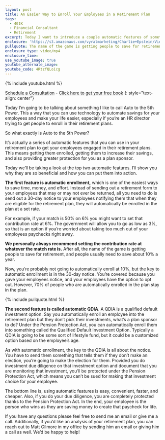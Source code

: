 ```yaml
---
layout: post
title: An Easier Way to Enroll Your Employees in a Retirement Plan
tags:
  - 401K
  - Financial Consultant
  - Retirement
excerpt: Today I want to introduce a couple automatic features of something I like to call Auto to the 5th Power.
enclosure: 'https://s3.amazonaws.com/vyralmarketing/Charlie+Epstein/Videos/2017+Videos/An+Easier+Way+to+Enroll+Your+Employees+in+a+Retirement+Plan+-+The+401K+Coach.mp4'
pullquote: The name of the game is getting people to save for retirement.
enclosure_type: video/mp4
enclosure_time:
use_youtube_image: true
youtube_alternate_image:
youtube_code: 4RtzfQLoicg
---
```



{% include youtube.html %}

[Schedule a Consultation](https://secure.scheduleonce.com/Consultation-EpsteinFinancial) - [Click here to get your free book](https://www.epsteinfinancial.com/free-book-offer.html)
{: style="text-align: center"}

Today I’m going to be talking about something I like to call Auto to the 5th Power. This a way that you can use technology to automate savings for your employees and make your life easier, especially if you’re an HR director trying to get people to enroll in their retirement plans.&nbsp;

So what exactly is Auto to the 5th Power?

It’s actually a series of automatic features that you can use in your retirement plan to get your employees engaged in their retirement plans. This means getting them enrolled, getting them to increase their savings, and also providing greater protection for you as a plan sponsor.&nbsp;

Today we’ll be taking a look at the top two automatic features. I’ll show you why they are so beneficial and how you can put them into action.

**The first feature is automatic enrollment,** which is one of the easiest ways to save time, money, and effort. Instead of sending out a retirement form to your employees that may or may not ever be returned, all you need to do is send out a 30-day notice to your employees notifying them that when they are eligible for the retirement plan, they will automatically be enrolled in the plan at a set rate.&nbsp;

For example, if your match is 50% on 6% you might want to set that contribution rate at 6%. The government will allow you to go as low as 3%, so that is an option if you’re worried about taking too much out of your employees paychecks right away.&nbsp;

**We personally always recommend setting the contribution rate at whatever the match rate is.** After all, the name of the game is getting people to save for retirement, and people usually need to save about 10% a year.&nbsp;

Now, you’re probably not going to automatically enroll at 10%, but the key to automatic enrollment is in the 30-day notice. You’re covered because you gave your employees notice, and your employees have the option to opt out. However, 70% of people who are automatically enrolled in the plan stay in the plan.&nbsp;

{% include pullquote.html %}

**The second feature is called automatic QDIA**. A QDIA is a qualified default investment option. Say you automatically enroll an employee into the retirement plan but they don’t pick their investments, what’s a plan sponsor to do? Under the Pension Protection Act, you can automatically enroll them into something called the Qualified Default Investment Option. Typically a QDIA is going to be some sort of lifestyle fund, but it could be a customized option based on the employee’s age.&nbsp;

As with automatic enrollment, the key to the QDIA is all about the notice. You have to send them something that tells them if they don’t make an election, you’re going to make the election for them. Provided you do investment due diligence on that investment option and document that you are monitoring that investment, you’ll be protected under the Pension Protection Act, which means you can’t be sued for making that investment choice for your employee.&nbsp;

The bottom line is, using automatic features is easy, convenient, faster, and cheaper. Also, if you do your due diligence, you are completely protected thanks to the Pension Protection Act. In the end, your employee is the person who wins as they are saving money to create that paycheck for life.&nbsp;

If you have any questions please feel free to send me an email or give me a call. Additionally, if you’d like an analysis of your retirement plan, you can reach out to Matt Gilmore in my office by sending him an email or giving him a call as well. We’d be happy to help!